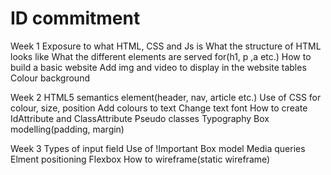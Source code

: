 # ID commitment
Week 1
Exposure to what HTML, CSS and Js is
What the structure of HTML looks like
What the different elements are served for(h1, p ,a etc.)
How to build a basic website 
Add img and video to display in the website 
tables
Colour background

Week 2
HTML5 semantics element(header, nav, article etc.)
Use of CSS for colour, size, position
Add colours to text
Change text font
How to create IdAttribute and ClassAttribute
Pseudo classes
Typography
Box modelling(padding, margin)

Week 3 
Types of input field 
Use of !Important
Box model
Media queries
Elment positioning 
Flexbox
How to wireframe(static wireframe)
